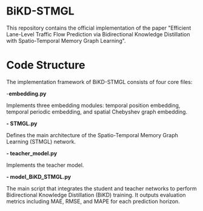 # BiKD-STMGL
This repository contains the official implementation of the paper "Efficient Lane-Level Traffic Flow Prediction via Bidirectional Knowledge Distillation with Spatio-Temporal Memory Graph Learning".
# Code Structure
The implementation framework of BiKD-STMGL consists of four core files:

-**embedding.py**
  
Implements three embedding modules: temporal position embedding, temporal periodic embedding, and spatial Chebyshev graph embedding.

**- STMGL.py**
  
Defines the main architecture of the Spatio-Temporal Memory Graph Learning (STMGL) network.

**- teacher_model.py**
  
Implements the teacher model.

**- model_BiKD_STMGL.py**
  
The main script that integrates the student and teacher networks to perform Bidirectional Knowledge Distillation (BiKD) training.
It outputs evaluation metrics including MAE, RMSE, and MAPE for each prediction horizon.

